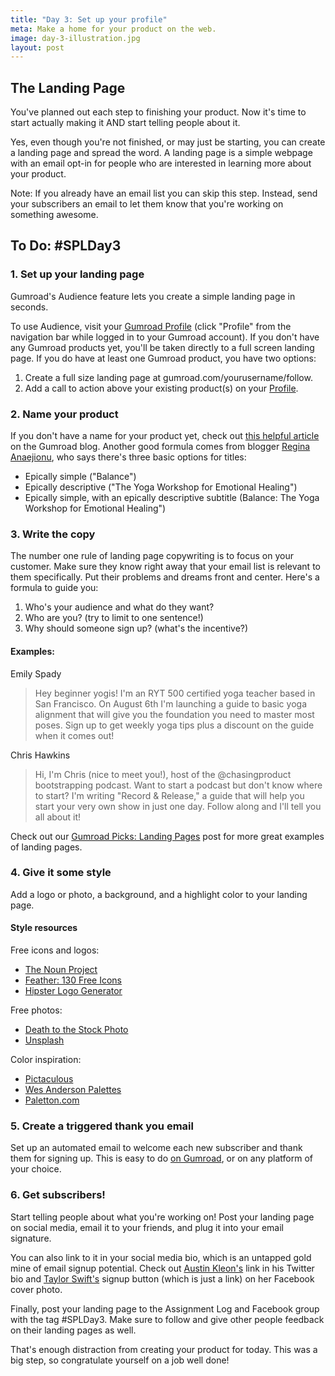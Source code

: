```yaml
---
title: "Day 3: Set up your profile"
meta: Make a home for your product on the web.
image: day-3-illustration.jpg
layout: post
---
```


The Landing Page
------------------------------------------------------------

You've planned out each step to finishing your product. Now it's time to start actually making it AND start telling people about it.

Yes, even though you're not finished, or may just be starting, you can create a landing page and spread the word. A landing page is a simple webpage with an email opt-in for people who are interested in learning more about your product.

Note: If you already have an email list you can skip this step. Instead, send your subscribers an email to let them know that you're working on something awesome.

To Do: #SPLDay3
------------------------------------------------------------

### 1. Set up your landing page

Gumroad's Audience feature lets you create a simple landing page in seconds.

To use Audience, visit your [Gumroad Profile](http://gumroad.com/profile) (click "Profile" from the navigation bar while logged in to your Gumroad account). If you don't have any Gumroad products yet, you'll be taken directly to a full screen landing page. If you do have at least one Gumroad product, you have two options:

1. Create a full size landing page at gumroad.com/yourusername/follow.
2. Add a call to action above your existing product(s) on your [Profile](https://gumroad.com/profile).

### 2. Name your product

If you don't have a name for your product yet, check out [this helpful article](http://blog.gumroad.com/post/107466562903/whats-in-a-name) on the Gumroad blog. Another good formula comes from blogger [Regina Anaejionu](http://byregina.com/), who says there's three basic options for titles:

* Epically simple ("Balance")
* Epically descriptive ("The Yoga Workshop for Emotional Healing")
* Epically simple, with an epically descriptive subtitle (Balance: The Yoga Workshop for Emotional Healing")

### 3. Write the copy

The number one rule of landing page copywriting is to focus on your customer. Make sure they know right away that your email list is relevant to them specifically. Put their problems and dreams front and center. Here's a formula to guide you:

1. Who's your audience and what do they want?
2. Who are you? (try to limit to one sentence!)
3. Why should someone sign up? (what's the incentive?)

#### Examples:

Emily Spady

> Hey beginner yogis! I'm an RYT 500 certified yoga teacher based in San Francisco. On August 6th I'm launching a guide to basic yoga alignment that will give you the foundation you need to master most poses. Sign up to get weekly yoga tips plus a discount on the guide when it comes out!

Chris Hawkins

> Hi, I'm Chris (nice to meet you!), host of the @chasingproduct bootstrapping podcast. Want to start a podcast but don't know where to start? I'm writing "Record & Release," a guide that will help you start your very own show in just one day. Follow along and I'll tell you all about it!

Check out our [Gumroad Picks: Landing Pages](http://blog.gumroad.com/post/122970970868/gumroadpickslandingpages) post for more great examples of landing pages.

### 4. Give it some style

Add a logo or photo, a background, and a highlight color to your landing page.

#### Style resources

Free icons and logos:

* [The Noun Project](https://thenounproject.com/)
* [Feather: 130 Free Icons](https://gumroad.com/l/feather)
* [Hipster Logo Generator](http://www.hipsterlogogenerator.com/)

Free photos:

* [Death to the Stock Photo](http://deathtothestockphoto.com/)
* [Unsplash](https://unsplash.com/)

Color inspiration:

* [Pictaculous](http://www.pictaculous.com/)
* [Wes Anderson Palettes](http://wesandersonpalettes.tumblr.com/)
* [Paletton.com](http://paletton.com/)

### 5. Create a triggered thank you email

Set up an automated email to welcome each new subscriber and thank them for signing up. This is easy to do [on Gumroad](http://gumroad.com/help/workflows), or on any platform of your choice.

### 6. Get subscribers!

Start telling people about what you're working on! Post your landing page on social media, email it to your friends, and plug it into your email signature.

You can also link to it in your social media bio, which is an untapped gold mine of email signup potential. Check out [Austin Kleon's](https://twitter.com/austinkleon) link in his Twitter bio and [Taylor Swift's](https://www.facebook.com/TaylorSwift) signup button (which is just a link) on her Facebook cover photo.

Finally, post your landing page to the Assignment Log and Facebook group with the tag #SPLDay3. Make sure to follow and give other people feedback on their landing pages as well.

That's enough distraction from creating your product for today. This was a big step, so congratulate yourself on a job well done!

